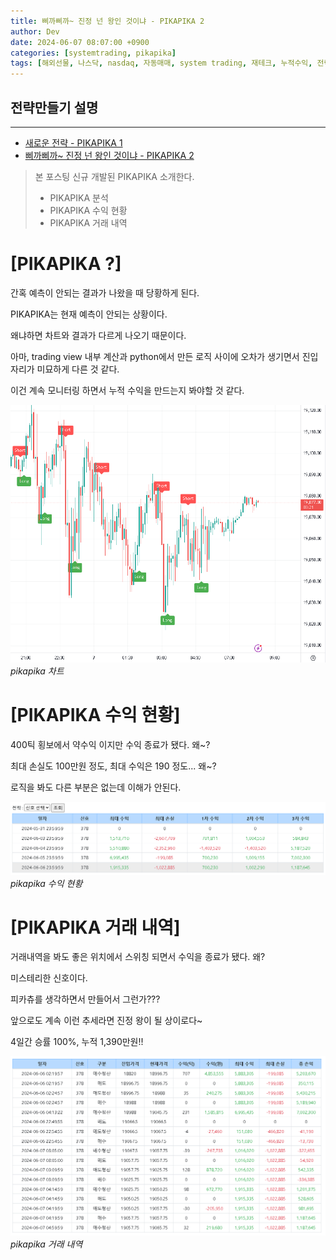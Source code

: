```yaml
---
title: 삐까삐까~ 진정 넌 왕인 것이냐 - PIKAPIKA 2
author: Dev
date: 2024-06-07 08:07:00 +0900
categories: [systemtrading, pikapika]
tags: [해외선물, 나스닥, nasdaq, 자동매매, system trading, 재테크, 누적수익, 전략, tradingview]
---
```

## 전략만들기 설명
---
- [새로운 전략 - PIKAPIKA 1](/posts/nasdaq-strategy-pikapika1/)
- [삐까삐까~ 진정 넌 왕인 것이냐 - PIKAPIKA 2](/posts/nasdaq-strategy-pikapika2/)

> 본 포스팅 신규 개발된 PIKAPIKA 소개한다.
> - PIKAPIKA 분석
> - PIKAPIKA 수익 현황
> - PIKAPIKA 거래 내역

# [PIKAPIKA ?]

간혹 예측이 안되는 결과가 나왔을 때 당황하게 된다.

PIKAPIKA는 현재 예측이 안되는 상황이다. 

왜냐하면 차트와 결과가 다르게 나오기 때문이다.

아마, trading view 내부 계산과 python에서 만든 로직 사이에 오차가 생기면서 진입 자리가 미묘하게 다른 것 같다.

이건 계속 모니터링 하면서 누적 수익을 만드는지 봐야할 것 같다.

![img](/assets/img/2024-06-07/2024-06-07-007.png)*pikapika 차트*


# [PIKAPIKA 수익 현황]

400틱 횡보에서 약수익 이지만 수익 종료가 됐다. 왜~?

최대 손실도 100만원 정도, 최대 수익은 190 정도... 왜~?

로직을 봐도 다른 부분은 없는데 이해가 안된다.

![img](/assets/img/2024-06-07/2024-06-07-005.png)*pikapika 수익 현황*

# [PIKAPIKA 거래 내역]

거래내역을 봐도 좋은 위치에서 스위칭 되면서 수익을 종료가 됐다. 왜?

미스테리한 신호이다.

피카츄를 생각하면서 만들어서 그런가???

앞으로도 계속 이런 추세라면 진정 왕이 될 상이로다~

4일간 승률 100%, 누적 1,390만원!!

![img](/assets/img/2024-06-07/2024-06-07-008.png)*pikapika 거래 내역*